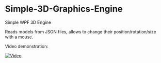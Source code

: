 # Simple-3D-Graphics-Engine
Simple WPF 3D Engine 

Reads models from JSON files, allows to change their position/rotation/size with a mouse.

Video demonstration:

[![Video](http://img.youtube.com/vi/gxDiOZlhMqI/maxresdefault.jpg)](http://www.youtube.com/watch?v=gxDiOZlhMqI "Simple 3D Graphics Engine Demonstration")
